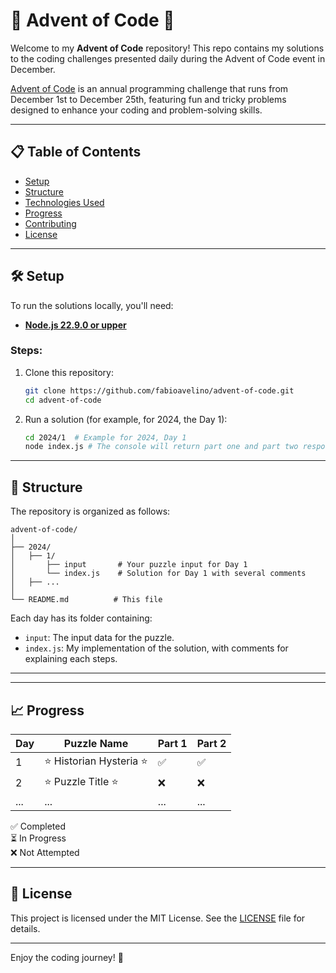 # 🎄 Advent of Code 🎄  

Welcome to my **Advent of Code** repository! This repo contains my solutions to the coding challenges presented daily during the Advent of Code event in December.  

[Advent of Code](https://adventofcode.com/) is an annual programming challenge that runs from December 1st to December 25th, featuring fun and tricky problems designed to enhance your coding and problem-solving skills.  

---

## 📋 Table of Contents  

- [Setup](#setup)  
- [Structure](#structure)  
- [Technologies Used](#technologies-used)  
- [Progress](#progress)  
- [Contributing](#contributing)  
- [License](#license)  

---

## 🛠️ Setup  

To run the solutions locally, you'll need:  
- **[Node.js 22.9.0 or upper](https://nodejs.org/en)**

### Steps:  
1. Clone this repository:  
   ```bash
   git clone https://github.com/fabioavelino/advent-of-code.git
   cd advent-of-code
   ``` 
2. Run a solution (for example, for 2024, the Day 1):  
   ```bash
   cd 2024/1  # Example for 2024, Day 1
   node index.js # The console will return part one and part two response
   ```  

---

## 📂 Structure  

The repository is organized as follows:  

```
advent-of-code/  
│
├── 2024/  
│   ├── 1/
│       ├── input       # Your puzzle input for Day 1  
│       └── index.js    # Solution for Day 1 with several comments
│   ├── ...
│  
└── README.md          # This file  
```  

Each day has its folder containing:  
- `input`: The input data for the puzzle.  
- `index.js`: My implementation of the solution, with comments for explaining each steps.

---

---

## 📈 Progress  

| Day  | Puzzle Name          | Part 1 | Part 2 |  
|------|-----------------------|--------|--------|  
| 1    | ⭐ Historian Hysteria ⭐     | ✅      | ✅      |  
| 2    | ⭐ Puzzle Title ⭐     | ❌      | ❌      |  
| ...  | ...                   | ...    | ...    |  

✅ Completed  
⏳ In Progress  
❌ Not Attempted  

---

## 📜 License  

This project is licensed under the MIT License. See the [LICENSE](LICENSE) file for details.  

---

Enjoy the coding journey! 🌟
